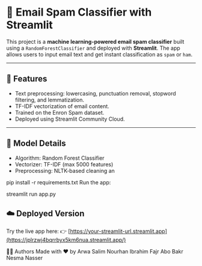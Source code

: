 # 📧 Email Spam Classifier with Streamlit

This project is a **machine learning-powered email spam classifier** built using a `RandomForestClassifier` and deployed with **Streamlit**. The app allows users to input email text and get instant classification as `spam` or `ham`.

---

## 🚀 Features

- Text preprocessing: lowercasing, punctuation removal, stopword filtering, and lemmatization.
- TF-IDF vectorization of email content.
- Trained on the Enron Spam dataset.
- Deployed using Streamlit Community Cloud.

---

## 🧠 Model Details

- Algorithm: Random Forest Classifier  
- Vectorizer: TF-IDF (max 5000 features)  
- Preprocessing: NLTK-based cleaning an

pip install -r requirements.txt
Run the app:

streamlit run app.py

## ☁️ Deployed Version
Try the live app here:
👉 [https://your-streamlit-url.streamlit.app](https://jplrzwj4bqrrbyx5km6nua.streamlit.app/)


🧑‍💻 Authors
Made with ❤️ by 
Arwa Salim
Nourhan Ibrahim
Fajr Abo Bakr
Nesma Nasser
